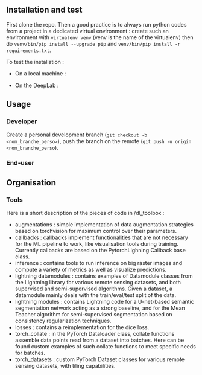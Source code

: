 ## Installation and test

First clone the repo.
Then a good practice is to always run python codes from a project in a dedicated virtual environment : create such an environment with `virtualenv venv` (venv is the name of the virtualenv) then do `venv/bin/pip install --upgrade pip` and `venv/bin/pip install -r requirements.txt`.

To test the installation : 

* On a local machine :

* On the DeepLab :

## Usage

### Developer

Create a personal development branch (`git checkout -b <nom_branche_perso>`), push the branch on the remote (`git push -u origin <nom_branche_perso`).

### End-user

## Organisation 

### Tools

Here is a short description of the pieces of code in /dl_toolbox :

* augmentations : simple implementation of data augmentation strategies based on torchvision for maximum control over their parameters.
* callbacks : callbacks implement functionalities that are not necessary for the ML pipeline to work, like visualisation tools during training. Currently callbacks are based on the PytorchLighning Callback base class.
* inference : contains tools to run inference on big raster images and compute a variety of metrics as well as visualize predictions.
* lightning datamodules : contains examples of Datamodule classes from the Lightning library for various remote sensing datasets, and both supervised and semi-supervised algorithms. Given a dataset, a datamodule mainly deals with the train/eval/test split of the data.
* lightning modules : contains Lightning code for a U-net-based semantic segmentation network acting as a strong baseline, and for the Mean Teacher algorithm for semi-supervised segmentation based on consistency regularization techniques. 
* losses : contains a reimplementation for the dice loss.
* torch_collate : in the PyTorch Dataloader class, collate functions assemble data points read from a dataset into batches. Here can be found custom examples of such collate functions to meet specific needs for batches.
* torch_datasets : custom PyTorch Dataset classes for various remote sensing datasets, with tiling capabilities.

